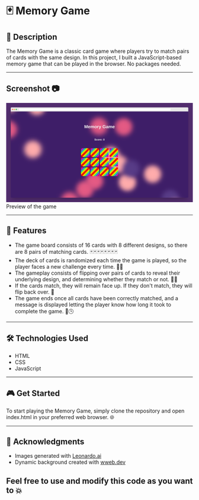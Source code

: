# 🃏 Memory Game

## 📝 Description

The Memory Game is a classic card game where players try to match pairs of cards with the same design. In this project, I built a JavaScript-based memory game that can be played in the browser. No packages needed.

----

## Screenshot 📷

![Screenshot](img/screenshot.png)
Preview of the game

----

## 🚀 Features

- The game board consists of 16 cards with 8 different designs, so there are 8 pairs of matching cards. 🃏🃏🃏🃏🃏🃏🃏🃏
- The deck of cards is randomized each time the game is played, so the player faces a new challenge every time. 🔀🎲
- The gameplay consists of flipping over pairs of cards to reveal their underlying design, and determining whether they match or not. 🤔🔎
- If the cards match, they will remain face up. If they don't match, they will flip back over. 🔄
- The game ends once all cards have been correctly matched, and a message is displayed letting the player know how long it took to complete the game. 🎉🕒

----

## 🛠️ Technologies Used

- HTML
- CSS
- JavaScript

----

## 🎮 Get Started

To start playing the Memory Game, simply clone the repository and open index.html in your preferred web browser. 🌐

----

## 🙏 Acknowledgments

- Images generated with [Leonardo.ai](https://leonardo.ai)
- Dynamic background created with [wweb.dev](https://wweb.dev/resources/animated-css-background-generator)


## Feel free to use and modify this code as you want to 💥